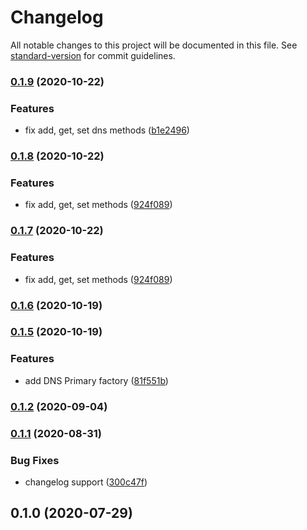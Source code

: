 # Changelog

All notable changes to this project will be documented in this file. See [standard-version](https://github.com/conventional-changelog/standard-version) for commit guidelines.

### [0.1.9](https://gitswarm.f5net.com/f5aas/f5cs-sdk/compare/v0.1.6...v0.1.9) (2020-10-22)


### Features

* fix add, get, set dns methods ([b1e2496](https://gitswarm.f5net.com/f5aas/f5cs-sdk/commit/b1e2496514a56b0926f74af393fa62cf44ea80ae))

### [0.1.8](https://gitswarm.f5net.com/f5aas/f5cs-sdk/compare/v0.1.6...v0.1.8) (2020-10-22)


### Features

* fix add, get, set methods ([924f089](https://gitswarm.f5net.com/f5aas/f5cs-sdk/commit/924f089c341bc21a8dce11d607814d1034659ca3))

### [0.1.7](https://gitswarm.f5net.com/f5aas/f5cs-sdk/compare/v0.1.6...v0.1.7) (2020-10-22)


### Features

* fix add, get, set methods ([924f089](https://gitswarm.f5net.com/f5aas/f5cs-sdk/commit/924f089c341bc21a8dce11d607814d1034659ca3))

### [0.1.6](https://gitswarm.f5net.com/f5aas/f5cs-sdk/compare/v0.1.5...v0.1.6) (2020-10-19)

### [0.1.5](https://gitswarm.f5net.com/f5aas/f5cs-sdk/compare/v0.1.2...v0.1.5) (2020-10-19)

### Features

* add DNS Primary factory ([81f551b](https://gitswarm.f5net.com/f5aas/f5cs-sdk/commit/81f551b9512dbec44ac473b4c5ba5d798309695b))

### [0.1.2](https://gitswarm.f5net.com/f5aas/f5cs-sdk/compare/v0.1.1...v0.1.2) (2020-09-04)

### [0.1.1](https://gitswarm.f5net.com/f5aas/f5cs-sdk/compare/v0.1.0...v0.1.1) (2020-08-31)


### Bug Fixes

* changelog support ([300c47f](https://gitswarm.f5net.com/f5aas/f5cs-sdk/commit/300c47f355b42e46345130e5a10e905ac9108705))

## 0.1.0 (2020-07-29)
